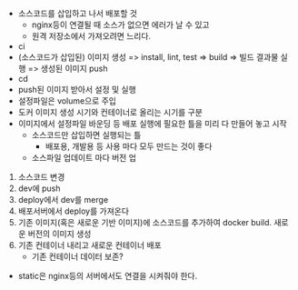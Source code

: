 - 소스코드를 삽입하고 나서 배포할 것
  - nginx등이 연결될 때 소스가 없으면 에러가 날 수 있고 
  - 원격 저장소에서 가져오려면 느리다.
- ci
- (소스코드가 삽입된) 이미지 생성 => install, lint, test => build => 빌드 결과물 실행 => 생성된 이미지 push
- cd
- push된 이미지 받아서 설정 및 실행
- 설정파일은  volume으로 주입
- 도커 이미지 생성 시기와 컨테이너로 올리는 시기를 구분
- 이미지에서 설정파일 바운딩 등 배포 실행에 필요한 틀을 미리 다 만들어 놓고 시작
  - 소스코드만 삽입하면 실행되는 틀
    - 배포용, 개발용 등 사용 마다 모두 만드는 것이 좋다
  - 소스파일 업데이트 마다 버전 업



1. 소스코드 변경
2. dev에 push
3. deploy에서 dev를 merge
4. 배포서버에서 deploy를 가져온다
5. 기존 이미지(혹은 새로운 기반 이미지)에 소스코드를 추가하여 docker build. 새로운 버전의 이미지 생성
6. 기존 컨테이너 내리고 새로운 컨테이너 배포
   - 기존 컨테이너 데이터 보존?



- static은 nginx등의 서버에서도 연결을 시켜줘야 한다.